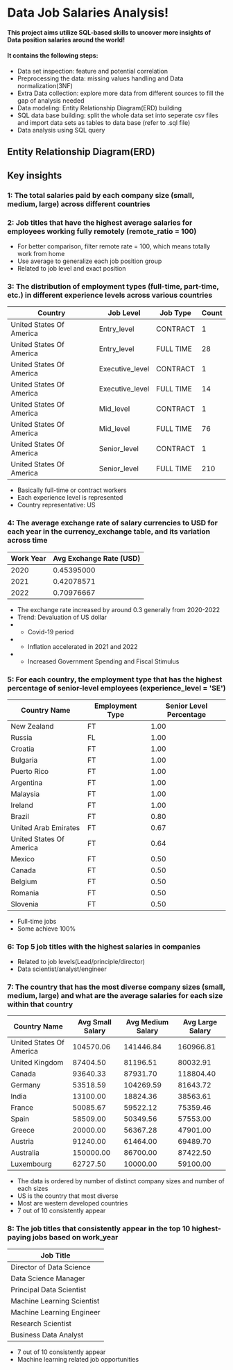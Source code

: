# Data Job Salaries Analysis!
#### This project aims utilize SQL-based skills to uncover more insights of Data position salaries around the world! 
#### It contains the following steps:
* Data set inspection: feature and potential correlation
* Preprocessing the data: missing values handling and Data normalization(3NF)
* Extra Data collection: explore more data from different sources to fill the gap of analysis needed  
* Data modeling: Entity Relationship Diagram(ERD) building 
* SQL data base building: split the whole data set into seperate csv files and import data sets as tables to data base (refer to .sql file)
* Data analysis using SQL query

## Entity Relationship Diagram(ERD)

## Key insights
### 1: The total salaries paid by each company size (small, medium, large) across different countries
### 2: Job titles that have the highest average salaries for employees working fully remotely (remote_ratio = 100)

* For better comparison, filter remote rate = 100, which means totally work from home
* Use average to generalize each job position group
* Related to job level and exact position 

### 3: The distribution of employment types (full-time, part-time, etc.) in different experience levels across various countries

| Country                  | Job Level          | Job Type  | Count |
|--------------------------|--------------------|-----------|-------|
| United States Of America | Entry_level        | CONTRACT  | 1     |
| United States Of America | Entry_level        | FULL TIME | 28    |
| United States Of America | Executive_level    | CONTRACT  | 1     |
| United States Of America | Executive_level    | FULL TIME | 14    |
| United States Of America | Mid_level          | CONTRACT  | 1     |
| United States Of America | Mid_level          | FULL TIME | 76    |
| United States Of America | Senior_level       | CONTRACT  | 1     |
| United States Of America | Senior_level       | FULL TIME | 210   |

* Basically full-time or contract workers
* Each experience level is represented 
* Country representative: US


### 4: The average exchange rate of salary currencies to USD for each year in the currency_exchange table, and its variation across time

| Work Year | Avg Exchange Rate (USD) |
|-----------|-------------------------|
| 2020      | 0.45395000              |
| 2021      | 0.42078571              |
| 2022      | 0.70976667              |

* The exchange rate increased by around 0.3 generally from 2020-2022
* Trend: Devaluation of US dollar
* * Covid-19 period
* * Inflation accelerated in 2021 and 2022
* * Increased Government Spending and Fiscal Stimulus


### 5: For each country, the employment type that has the highest percentage of senior-level employees (experience_level = 'SE')

| Country Name               | Employment Type | Senior Level Percentage |
|----------------------------|----------------|-------------------------|
| New Zealand               | FT             | 1.00                    |
| Russia                    | FL             | 1.00                    |
| Croatia                   | FT             | 1.00                    |
| Bulgaria                  | FT             | 1.00                    |
| Puerto Rico               | FT             | 1.00                    |
| Argentina                 | FT             | 1.00                    |
| Malaysia                  | FT             | 1.00                    |
| Ireland                   | FT             | 1.00                    |
| Brazil                    | FT             | 0.80                    |
| United Arab Emirates      | FT             | 0.67                    |
| United States Of America  | FT             | 0.64                    |
| Mexico                    | FT             | 0.50                    |
| Canada                    | FT             | 0.50                    |
| Belgium                   | FT             | 0.50                    |
| Romania                   | FT             | 0.50                    |
| Slovenia                  | FT             | 0.50                    |

* Full-time jobs
* Some achieve 100%


### 6: Top 5 job titles with the highest salaries in companies 

* Related to job levels(Lead/principle/director)
* Data scientist/analyst/engineer


### 7: The country that has the most diverse company sizes (small, medium, large) and what are the average salaries for each size within that country

| Country Name                | Avg Small Salary  | Avg Medium Salary  | Avg Large Salary  |
|-----------------------------|-------------------|--------------------|-------------------|
| United States Of America    | 104570.06        | 141446.84          | 160966.81         |
| United Kingdom              | 87404.50         | 81196.51           | 80032.91          |
| Canada                      | 93640.33         | 87931.70           | 118804.40         |
| Germany                     | 53518.59         | 104269.59          | 81643.72          |
| India                       | 13100.00         | 18824.36           | 38563.61          |
| France                      | 50085.67         | 59522.12           | 75359.46          |
| Spain                       | 58509.00         | 50349.56           | 57553.00          |
| Greece                      | 20000.00         | 56367.28           | 47901.00          |
| Austria                     | 91240.00         | 61464.00           | 69489.70          |
| Australia                   | 150000.00        | 86700.00           | 87422.50          |
| Luxembourg                  | 62727.50         | 10000.00           | 59100.00          |

* The data is ordered by number of distinct company sizes and number of each sizes
* US is the country that most diverse
* Most are western developed countries
* 7 out of 10 consistently appear


### 8: The job titles that consistently appear in the top 10 highest-paying jobs based on work_year

| Job Title                     |
|--------------------------------|
| Director of Data Science      |
| Data Science Manager          |
| Principal Data Scientist      |
| Machine Learning Scientist    |
| Machine Learning Engineer     |
| Research Scientist            |
| Business Data Analyst         |

* 7 out of 10 consistently appear
* Machine learning related job opportunities  




